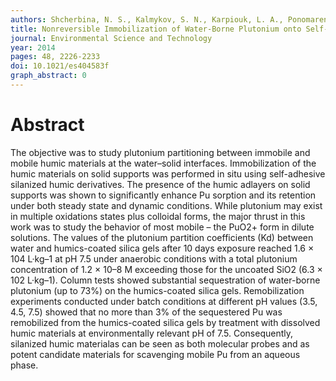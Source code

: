 ```yaml
---
authors: Shcherbina, N. S., Kalmykov, S. N., Karpiouk, L. A., Ponomarenko, S. A., Hatfield, K., Haire, R., Perminova, I. V.
title: Nonreversible Immobilization of Water-Borne Plutonium onto Self-Assembled Adlayers of Silanized Humic Materials
journal: Environmental Science and Technology
year: 2014
pages: 48, 2226-2233
doi: 10.1021/es404583f
graph_abstract: 0
---
```


# Abstract 

 The objective was to study plutonium partitioning between immobile and mobile humic materials at the water–solid interfaces. Immobilization of the humic materials on solid supports was performed in situ using self-adhesive silanized humic derivatives. The presence of the humic adlayers on solid supports was shown to significantly enhance Pu sorption and its retention under both steady state and dynamic conditions. While plutonium may exist in multiple oxidations states plus colloidal forms, the major thrust in this work was to study the behavior of most mobile – the PuO2+ form in dilute solutions. The values of the plutonium partition coefficients (Kd) between water and humics-coated silica gels after 10 days exposure reached 1.6 × 104 L·kg–1 at pH 7.5 under anaerobic conditions with a total plutonium concentration of 1.2 × 10–8 M exceeding those for the uncoated SiO2 (6.3 × 102 L·kg–1). Column tests showed substantial sequestration of water-borne plutonium (up to 73\%) on the humics-coated silica gels. Remobilization experiments conducted under batch conditions at different pH values (3.5, 4.5, 7.5) showed that no more than 3\% of the sequestered Pu was remobilized from the humics-coated silica gels by treatment with dissolved humic materials at environmentally relevant pH of 7.5. Consequently, silanized humic materialas can be seen as both molecular probes and as potent candidate materials for scavenging mobile Pu from an aqueous phase.